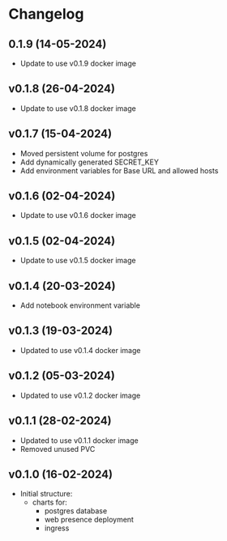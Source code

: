 # Changelog

## 0.1.9 (14-05-2024)

- Update to use v0.1.9 docker image

## v0.1.8 (26-04-2024)

- Update to use v0.1.8 docker image 

## v0.1.7 (15-04-2024)

- Moved persistent volume for postgres
- Add dynamically generated SECRET_KEY
- Add environment variables for Base URL and allowed hosts

## v0.1.6 (02-04-2024)

- Update to use v0.1.6 docker image 

## v0.1.5 (02-04-2024)

- Update to use v0.1.5 docker image 

## v0.1.4 (20-03-2024)

- Add notebook environment variable

## v0.1.3 (19-03-2024)

- Updated to use v0.1.4 docker image
  
## v0.1.2 (05-03-2024)

- Updated to use v0.1.2 docker image

## v0.1.1 (28-02-2024)

- Updated to use v0.1.1 docker image
- Removed unused PVC


## v0.1.0 (16-02-2024)

- Initial structure:
  - charts for:
    - postgres database
    - web presence deployment
    - ingress